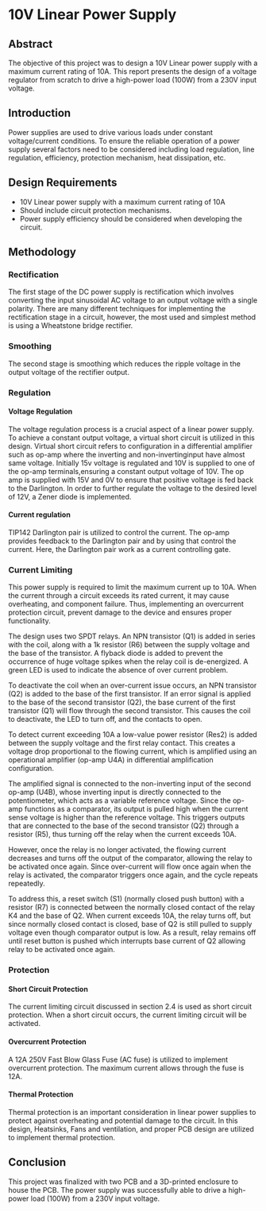 # 10V Linear Power Supply

## Abstract

The objective of this project was to design a 10V Linear power supply with a maximum current rating of 10A. This report presents the design of a voltage regulator from scratch to drive a high-power load (100W) from a 230V input voltage.

## Introduction

Power supplies are used to drive various loads under constant voltage/current conditions. To ensure the reliable operation of a power supply several factors need to be considered including load regulation, line regulation, efficiency, protection mechanism, heat dissipation, etc.

## Design Requirements

- 10V Linear power supply with a maximum current rating of 10A
- Should include circuit protection mechanisms.
- Power supply efficiency should be considered when developing the circuit.

## Methodology

### Rectification

The first stage of the DC power supply is rectification which involves converting the input sinusoidal AC voltage to an output voltage with a single polarity. There are many different techniques for implementing the rectification stage in a circuit, however, the most used and simplest method is using a Wheatstone bridge rectifier.

### Smoothing

The second stage is smoothing which reduces the ripple voltage in the output voltage of the rectifier output.

### Regulation

#### Voltage Regulation

The voltage regulation process is a crucial aspect of a linear power supply. To achieve a constant output voltage, a virtual short circuit is utilized in this design. Virtual short circuit refers to 
configuration in a differential amplifier such as op-amp where the inverting and non-invertinginput have almost same voltage. Initially 15v voltage is regulated and 10V is supplied to one of the op-amp terminals,ensuring a constant output voltage of 10V. The op amp is supplied with 15V and 0V to ensure that positive voltage is fed back to the Darlington. In order to further regulate the voltage to the desired level of 12V, a Zener diode is implemented.

#### Current regulation
TIP142 Darlington pair is utilized to control the current. The op-amp provides feedback to the Darlington pair and by using that control the current. Here, the Darlington pair work as a current controlling gate.

### Current Limiting

This power supply is required to limit the maximum current up to 10A. When the current through a circuit exceeds its rated current, it may cause overheating, and component failure. Thus, implementing an overcurrent protection circuit, prevent damage to the device and ensures proper functionality.

The design uses two SPDT relays. An NPN transistor (Q1) is added in series with the coil, along with a 1k resistor (R6) between the supply voltage and the base of the transistor. A flyback diode is added to prevent the occurrence of huge voltage spikes when the relay coil is de-energized. A green LED is used to indicate the absence of over current problem.

To deactivate the coil when an over-current issue occurs, an NPN transistor (Q2) is added to the base of the first transistor. If an error signal is applied to the base of the second transistor (Q2), the base current of the first transistor (Q1) will flow through the second transistor. This causes the coil to deactivate, the LED to turn off, and the contacts to open.

To detect current exceeding 10A a low-value power resistor (Res2) is added between the supply voltage and the first relay contact. This creates a voltage drop proportional to the flowing current, which is amplified using an operational amplifier (op-amp U4A) in differential amplification configuration.

The amplified signal is connected to the non-inverting input of the second op-amp (U4B), whose inverting input is directly connected to the potentiometer, which acts as a variable reference voltage. Since the op-amp functions as a comparator, its output is pulled high when the current sense voltage is higher than the reference voltage. This triggers outputs that are connected to the base of the second transistor (Q2) through a resistor (R5), thus turning off the relay when the current exceeds 10A.

However, once the relay is no longer activated, the flowing current decreases and turns off the output of the comparator, allowing the relay to be activated once again. Since over-current will flow once again when the relay is activated, the comparator triggers once again, and the cycle repeats repeatedly.

To address this, a reset switch (S1) (normally closed push button) with a resistor (R7) is connected between the normally closed contact of the relay K4 and the base of Q2. When current exceeds 10A, the relay turns off, but since normally closed contact is closed, base of Q2 is still pulled to supply voltage even though comparator output is low. As a result, relay remains off until reset button is pushed which interrupts base current of Q2 allowing relay to be activated once again.


### Protection

#### Short Circuit Protection

The current limiting circuit discussed in section 2.4 is used as short circuit protection. When a short circuit occurs, the current limiting circuit will be activated.

#### Overcurrent Protection

A 12A 250V Fast Blow Glass Fuse (AC fuse) is utilized to implement overcurrent protection. The maximum current allows through the fuse is 12A. 

#### Thermal Protection

Thermal protection is an important consideration in linear power supplies to protect against overheating and potential damage to the circuit. In this design, Heatsinks, Fans and ventilation, and proper PCB design are utilized to implement thermal protection.


## Conclusion

This project was finalized with two PCB and a 3D-printed enclosure to house the PCB. The power supply was successfully able to drive a high-power load (100W) from a 230V input voltage.
